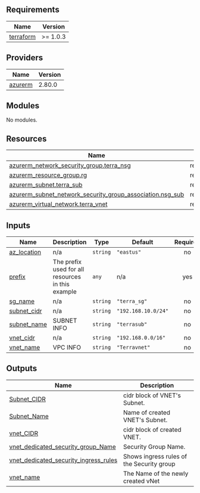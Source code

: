 ## Requirements

| Name | Version |
|------|---------|
| <a name="requirement_terraform"></a> [terraform](#requirement\_terraform) | >= 1.0.3 |

## Providers

| Name | Version |
|------|---------|
| <a name="provider_azurerm"></a> [azurerm](#provider\_azurerm) | 2.80.0 |

## Modules

No modules.

## Resources

| Name | Type |
|------|------|
| [azurerm_network_security_group.terra_nsg](https://registry.terraform.io/providers/hashicorp/azurerm/latest/docs/resources/network_security_group) | resource |
| [azurerm_resource_group.rg](https://registry.terraform.io/providers/hashicorp/azurerm/latest/docs/resources/resource_group) | resource |
| [azurerm_subnet.terra_sub](https://registry.terraform.io/providers/hashicorp/azurerm/latest/docs/resources/subnet) | resource |
| [azurerm_subnet_network_security_group_association.nsg_sub](https://registry.terraform.io/providers/hashicorp/azurerm/latest/docs/resources/subnet_network_security_group_association) | resource |
| [azurerm_virtual_network.terra_vnet](https://registry.terraform.io/providers/hashicorp/azurerm/latest/docs/resources/virtual_network) | resource |

## Inputs

| Name | Description | Type | Default | Required |
|------|-------------|------|---------|:--------:|
| <a name="input_az_location"></a> [az\_location](#input\_az\_location) | n/a | `string` | `"eastus"` | no |
| <a name="input_prefix"></a> [prefix](#input\_prefix) | The prefix used for all resources in this example | `any` | n/a | yes |
| <a name="input_sg_name"></a> [sg\_name](#input\_sg\_name) | n/a | `string` | `"terra_sg"` | no |
| <a name="input_subnet_cidr"></a> [subnet\_cidr](#input\_subnet\_cidr) | n/a | `string` | `"192.168.10.0/24"` | no |
| <a name="input_subnet_name"></a> [subnet\_name](#input\_subnet\_name) | SUBNET INFO | `string` | `"terrasub"` | no |
| <a name="input_vnet_cidr"></a> [vnet\_cidr](#input\_vnet\_cidr) | n/a | `string` | `"192.168.0.0/16"` | no |
| <a name="input_vnet_name"></a> [vnet\_name](#input\_vnet\_name) | VPC INFO | `string` | `"Terravnet"` | no |

## Outputs

| Name | Description |
|------|-------------|
| <a name="output_Subnet_CIDR"></a> [Subnet\_CIDR](#output\_Subnet\_CIDR) | cidr block of VNET's Subnet. |
| <a name="output_Subnet_Name"></a> [Subnet\_Name](#output\_Subnet\_Name) | Name of created VNET's Subnet. |
| <a name="output_vnet_CIDR"></a> [vnet\_CIDR](#output\_vnet\_CIDR) | cidr block of created VNET. |
| <a name="output_vnet_dedicated_security_group_Name"></a> [vnet\_dedicated\_security\_group\_Name](#output\_vnet\_dedicated\_security\_group\_Name) | Security Group Name. |
| <a name="output_vnet_dedicated_security_ingress_rules"></a> [vnet\_dedicated\_security\_ingress\_rules](#output\_vnet\_dedicated\_security\_ingress\_rules) | Shows ingress rules of the Security group |
| <a name="output_vnet_name"></a> [vnet\_name](#output\_vnet\_name) | The Name of the newly created vNet |
